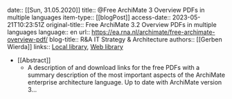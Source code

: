 date:: [[Sun, 31.05.2020]]
title:: @Free ArchiMate 3 Overview PDFs in multiple languages
item-type:: [[blogPost]]
access-date:: 2023-05-21T10:23:51Z
original-title:: Free ArchiMate 3.2 Overview PDFs in multiple languages
language:: en
url:: https://ea.rna.nl/archimate/free-archimate-overview-pdf/
blog-title:: R&A IT Strategy & Architecture
authors:: [[Gerben Wierda]]
links:: [Local library](zotero://select/library/items/D9Z4Q22D), [Web library](https://www.zotero.org/users/6520516/items/D9Z4Q22D)

- [[Abstract]]
	- A description of and download links for the free PDFs with a summary description of the most important aspects of the ArchiMate enterprise architecture language. Up to date with ArchiMate version 3…